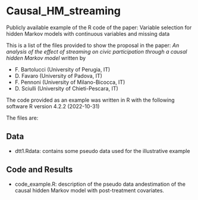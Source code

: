 # Causal_HM_streaming
Publicly available example of the R code of the paper: Variable selection for hidden Markov models with continuous variables and missing data

This is a list of the files provided to show the proposal in the paper: *An analysis of the effect of streaming on civic participation through a causal hidden Markov model* written by 

- F. Bartolucci (University of Perugia, IT)
- D. Favaro (University of Padova, IT)
- F. Pennoni (University of Milano-Bicocca, IT)
- D. Sciulli (University of Chieti-Pescara, IT)


The code provided as an example was written in R with the following software R version 4.2.2 (2022-10-31)

The files are:


## Data 

- dtt1.Rdata: contains some pseudo data used for the illustrative example

## Code and Results

- code_example.R:   description of the pseudo data andestimation of the causal hidden Markov model with post-treatment covariates.



